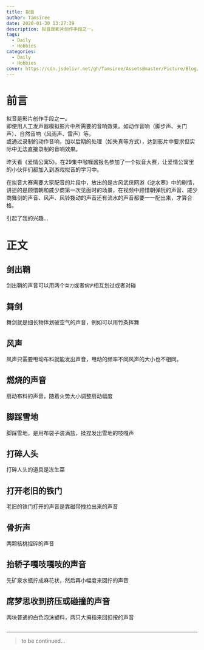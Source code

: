 ```yaml
---
title: 拟音
author: Tamsiree
date: 2020-01-30 13:27:39
description: 拟音是影片创作手段之一。
tags:
  - Daily
  - Hobbies
categories:
  - Daily
  - Hobbies
cover: https://cdn.jsdelivr.net/gh/Tamsiree/Assets@master/Picture/Blog/Cover/bg02fdff7.jpg
---
```

# 前言
拟音是影片创作手段之一。  
即使用人工发声器模拟影片中所需要的音响效果。如动作音响（脚步声、关门声）、自然音响（风雨声、雷声）等。  
或通过录制的动作音响，加以后期的处理（如失真等方式），达到影片中要求但实际中无法直接录制的音响效果。  

昨天看《爱情公寓5》，在29集中咖喱酱报名参加了一个拟音大赛，让爱情公寓里的小伙伴们都加入到游戏拟音的学习中。

在拟音大赛需要大家配音的片段中，放出的是古风武侠网游《逆水寒》中的剧情，讲述的是顾惜朝和戚少商第一次见面时的场景，在视频中顾惜朝弹阮的声音、戚少商舞剑的声音、风声、风铃拨动的声音还有流水的声音都要一一配出来，才算合格。

引起了我的兴趣...

# 正文
## 剑出鞘
剑出鞘的声音可以用两个`菜刀`或者`锅铲`相互划过或者对碰

## 舞剑
舞剑就是细长物体划破空气的声音，例如可以用竹条挥舞

## 风声
风声只需要甩动布料就能发出声音，甩动的频率不同风声的大小也不相同。

## 燃烧的声音
扇动布料的声音，随着火势大小调整扇动幅度

## 脚踩雪地
脚踩雪地，是用布袋子装满盐，揉捏发出雪地的吱嘎声

## 打碎人头
打碎人头的道具是冻生菜

## 打开老旧的铁门
老旧的铁门打开的声音是靠磁带拽拉出来的声音

## 骨折声
两颗核桃捏碎的声音

## 抬轿子嘎吱嘎吱的声音
先矿泉水瓶拧成麻花状，然后再小幅度来回拧的声音

## 席梦思收到挤压或碰撞的声音
两块普通的白色泡沫塑料，两只大拇指来回扣按的声音

## 

---
> to be continued...